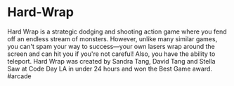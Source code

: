 # Hard-Wrap
Hard Wrap is a strategic dodging and shooting action game where you fend off an endless stream of monsters. However, unlike many similar games, you can't spam your way to success—your own lasers wrap around the screen and can hit you if you're not careful! Also, you have the ability to teleport.  Hard Wrap was created by Sandra Tang, David Tang and Stella Saw at Code Day LA in under 24 hours and won the Best Game award. #arcade
